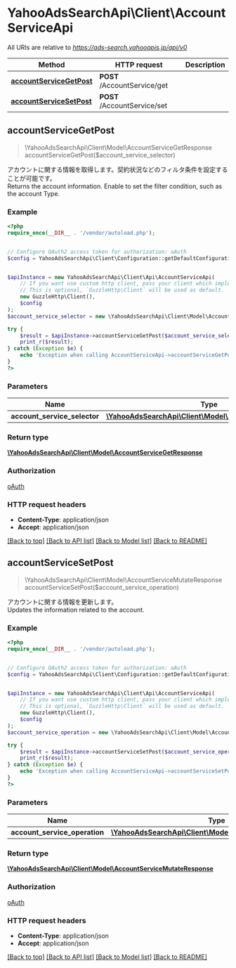 # YahooAdsSearchApi\Client\AccountServiceApi

All URIs are relative to *https://ads-search.yahooapis.jp/api/v0*

Method | HTTP request | Description
------------- | ------------- | -------------
[**accountServiceGetPost**](AccountServiceApi.md#accountServiceGetPost) | **POST** /AccountService/get | 
[**accountServiceSetPost**](AccountServiceApi.md#accountServiceSetPost) | **POST** /AccountService/set | 



## accountServiceGetPost

> \YahooAdsSearchApi\Client\Model\AccountServiceGetResponse accountServiceGetPost($account_service_selector)



<ja>アカウントに関する情報を取得します。契約状況などのフィルタ条件を設定することが可能です。</ja><br><en>Returns the account information. Enable to set the filter condition, such as the account Type.</en>

### Example

```php
<?php
require_once(__DIR__ . '/vendor/autoload.php');


// Configure OAuth2 access token for authorization: oAuth
$config = YahooAdsSearchApi\Client\Configuration::getDefaultConfiguration()->setAccessToken('YOUR_ACCESS_TOKEN');


$apiInstance = new YahooAdsSearchApi\Client\Api\AccountServiceApi(
    // If you want use custom http client, pass your client which implements `GuzzleHttp\ClientInterface`.
    // This is optional, `GuzzleHttp\Client` will be used as default.
    new GuzzleHttp\Client(),
    $config
);
$account_service_selector = new \YahooAdsSearchApi\Client\Model\AccountServiceSelector(); // \YahooAdsSearchApi\Client\Model\AccountServiceSelector | 

try {
    $result = $apiInstance->accountServiceGetPost($account_service_selector);
    print_r($result);
} catch (Exception $e) {
    echo 'Exception when calling AccountServiceApi->accountServiceGetPost: ', $e->getMessage(), PHP_EOL;
}
?>
```

### Parameters


Name | Type | Description  | Notes
------------- | ------------- | ------------- | -------------
 **account_service_selector** | [**\YahooAdsSearchApi\Client\Model\AccountServiceSelector**](../Model/AccountServiceSelector.md)|  | [optional]

### Return type

[**\YahooAdsSearchApi\Client\Model\AccountServiceGetResponse**](../Model/AccountServiceGetResponse.md)

### Authorization

[oAuth](../../README.md#oAuth)

### HTTP request headers

- **Content-Type**: application/json
- **Accept**: application/json

[[Back to top]](#) [[Back to API list]](../../README.md#documentation-for-api-endpoints)
[[Back to Model list]](../../README.md#documentation-for-models)
[[Back to README]](../../README.md)


## accountServiceSetPost

> \YahooAdsSearchApi\Client\Model\AccountServiceMutateResponse accountServiceSetPost($account_service_operation)



<ja>アカウントに関する情報を更新します。</ja><br><en>Updates the information related to the account.</en>

### Example

```php
<?php
require_once(__DIR__ . '/vendor/autoload.php');


// Configure OAuth2 access token for authorization: oAuth
$config = YahooAdsSearchApi\Client\Configuration::getDefaultConfiguration()->setAccessToken('YOUR_ACCESS_TOKEN');


$apiInstance = new YahooAdsSearchApi\Client\Api\AccountServiceApi(
    // If you want use custom http client, pass your client which implements `GuzzleHttp\ClientInterface`.
    // This is optional, `GuzzleHttp\Client` will be used as default.
    new GuzzleHttp\Client(),
    $config
);
$account_service_operation = new \YahooAdsSearchApi\Client\Model\AccountServiceOperation(); // \YahooAdsSearchApi\Client\Model\AccountServiceOperation | 

try {
    $result = $apiInstance->accountServiceSetPost($account_service_operation);
    print_r($result);
} catch (Exception $e) {
    echo 'Exception when calling AccountServiceApi->accountServiceSetPost: ', $e->getMessage(), PHP_EOL;
}
?>
```

### Parameters


Name | Type | Description  | Notes
------------- | ------------- | ------------- | -------------
 **account_service_operation** | [**\YahooAdsSearchApi\Client\Model\AccountServiceOperation**](../Model/AccountServiceOperation.md)|  | [optional]

### Return type

[**\YahooAdsSearchApi\Client\Model\AccountServiceMutateResponse**](../Model/AccountServiceMutateResponse.md)

### Authorization

[oAuth](../../README.md#oAuth)

### HTTP request headers

- **Content-Type**: application/json
- **Accept**: application/json

[[Back to top]](#) [[Back to API list]](../../README.md#documentation-for-api-endpoints)
[[Back to Model list]](../../README.md#documentation-for-models)
[[Back to README]](../../README.md)

